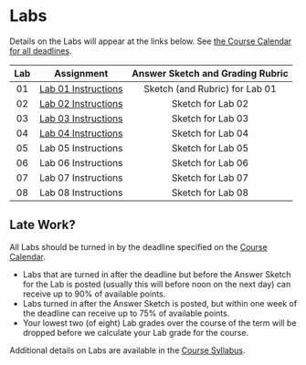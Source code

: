 Labs
================

Details on the Labs will appear at the links below. See [the Course Calendar for all deadlines](https://thomaselove.github.io/431/calendar.html).

Lab | Assignment | Answer Sketch and Grading Rubric
:---: | :---------: | :---------------------------------:
01 | [Lab 01 Instructions](https://github.com/THOMASELOVE/431-2020/blob/master/labs/lab01/lab01.md) | Sketch (and Rubric) for Lab 01
02 | [Lab 02 Instructions](https://github.com/THOMASELOVE/431-2020/blob/master/labs/lab02/lab02.md) | Sketch for Lab 02
03 | [Lab 03 Instructions](https://github.com/THOMASELOVE/431-2020/blob/master/labs/lab03/lab03.md) | Sketch for Lab 03
04 | [Lab 04 Instructions](https://github.com/THOMASELOVE/431-2020/blob/master/labs/lab04/lab04.md) | Sketch for Lab 04
05 | Lab 05 Instructions | Sketch for Lab 05
06 | Lab 06 Instructions | Sketch for Lab 06
07 | Lab 07 Instructions | Sketch for Lab 07
08 | Lab 08 Instructions | Sketch for Lab 08

## Late Work?

All Labs should be turned in by the deadline specified on the [Course Calendar](https://thomaselove.github.io/431/calendar.html). 

- Labs that are turned in after the deadline but before the Answer Sketch for the Lab is posted (usually this will before noon on the next day) can receive up to 90% of available points.
- Labs turned in after the Answer Sketch is posted, but within one week of the deadline can receive up to 75% of available points.
- Your lowest two (of eight) Lab grades over the course of the term will be dropped before we calculate your Lab grade for the course.

Additional details on Labs are available in the [Course Syllabus](https://thomaselove.github.io/431-2020-syllabus/).

